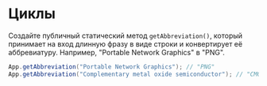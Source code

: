 # Циклы

Создайте публичный статический метод `getAbbreviation()`, который принимает на вход длинную фразу в виде строки и конвертирует её аббревиатуру. Например, "Portable Network Graphics" в "PNG".


```java
App.getAbbreviation("Portable Network Graphics"); // "PNG"
App.getAbbreviation("Complementary metal oxide semiconductor"); // "CMOS"
```
